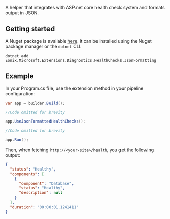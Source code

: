 A helper that integrates with ASP.net core health check system and formats output in JSON.

## Getting started

A Nuget package is available [here](https://www.nuget.org/packages/Eonix.Microsoft.Extensions.Diagnostics.HealthChecks.JsonFormatting). It can be installed using the Nuget package manager or the `dotnet` CLI.

`dotnet add Eonix.Microsoft.Extensions.Diagnostics.HealthChecks.JsonFormatting`

## Example

In your Program.cs file, use the extension method in your pipeline configuration: 

```csharp
var app = builder.Build();

//Code omitted for brevity

app.UseJsonFormattedHealthChecks();

//Code omitted for brevity

app.Run();
```

Then, when fetching `http://<your-site>/health`, you get the following output:

```json
{
  "status": "Healthy",
  "components": [
    {
      "component": "Database",
      "status": "Healthy",
      "description": null
    }
  ],
  "duration": "00:00:01.1241411"
}
```
